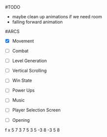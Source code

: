 #TODO 
- maybe clean up animations if we need room
- falling forward animation

#ARCS
- [x] Movement
- [ ] Combat
- [ ] Level Generation
- [ ] Vertical Scrolling
- [ ] Win State
- [ ] Power Ups
- [ ] Music
- [ ] Player Selection Screen
- [ ] Opening


f x
5 7 3
7 5 3
5 -3 8
-3 5 8
